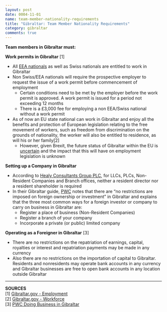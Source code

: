 ```yaml
---
layout: post
date: 0004-11-01
name: team-member-nationality-requirements
title: "Gibraltar: Team Member Nationality Requirements"
category: gibraltar
comments: true
---
```



**Team members in Gibraltar must:** 

**Work permits in Gibraltar** [1] 
* All [EEA nationals](https://www.ukcisa.org.uk/Information--Advice/EEA--Swiss-Students/Are-you-an-EEA-national) as well as Swiss nationals are entitled to work in Gibraltar 
* Non Swiss/EEA nationals will require the prospective employer to request the issue of a work permit before commencement of employment
  * Certain conditions need to be met by the employer before the work permit is approved. A work permit is issued for a period not exceeding 12 months
  * There is a £3,000 fee for employing a non EEA/Swiss national without a work permit 
* As of now an EU state national can work in Gibraltar and enjoy all the benefits and protection of European legislation relating to the free movement of workers, such as freedom from discrimination on the grounds of nationality, the worker will also be entitled to residence, as will his or her family[2]
  * However, given Brexit, the future status of Gibraltar within the EU is [uncertain](https://www.theguardian.com/world/2017/apr/07/will-the-uk-lose-gibraltar) and the impact that this will have on employment legislation is unknown

**Setting up a Company in Gibraltar**
* According to [Healy Consultants Group PLC](http://www.healyconsultants.com/gibraltar-company-registration/setup-llc/), for LLCs, PLCs, Non-Resident Companies and Branch offices, neither a resident director nor a resident shareholder is required
* In their Gibraltar guide, [PWC]( https://www.pwc.de/de/internationale-maerkte/assets/doing-business-in-gibraltar.pdf) notes that there are “no restrictions are imposed on foreign ownership or investment” in Gibraltar and explains that the three most common ways for a foreign investor or company to carry on business in Gibraltar are:
  * Register a place of business (Non-Resident Companies)
  * Register a branch of your company
  * Incorporate a private (or public) limited company
 
**Operating as a Foreigner in Gibraltar** [3]
* There are no restrictions on the repatriation of earnings, capital, royalties or interest and repatriation payments may be made in any currency
* Also there are no restrictions on the importation of capital to Gibraltar. Residents and nonresidents may operate bank accounts in any currency and Gibraltar businesses are free to open bank accounts in any location outside Gibraltar

---------
**SOURCES**  
[1] [Gibraltar.gov - Employment](https://www.gibraltar.gov.gi/new/employment#ancla7)  
[2] [Gibraltar.gov - Workforce](https://www.gibraltar.gov.gi/new/workforce)  
[3] [PWC Doing Business in Gibraltar](https://www.pwc.de/de/internationale-maerkte/assets/doing-business-in-gibraltar.pdf)
